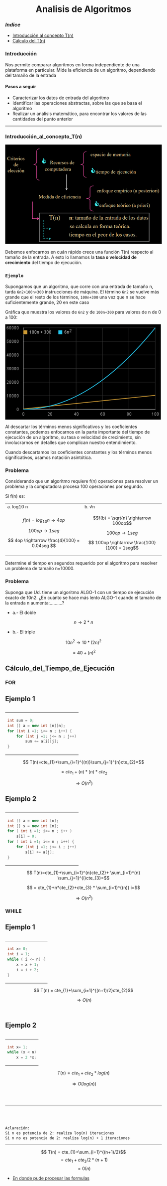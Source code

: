 <h1 align="center">Analisis de Algoritmos</h1>

### *Indice*

- [Introducción al concepto T(n)](#Introducción_al_concepto_T(n))
- [Cálculo del T(n)](#Cálculo_del_Tiempo_de_Ejecución)

### Introducción


Nos permite comparar algoritmos en forma independiente de una plataforma en particular. Mide la eficiencia de un algoritmo, dependiendo del tamaño de la entrada

#### Pasos a seguir

- Caracterizar los datos de entrada del algoritmo
- Identificar las operaciones abstractas, sobre las que se basa el algoritmo
- Realizar un análisis matemático, para encontrar los valores de las cantidades del punto anterior

---

### Introducción_al_concepto_T(n)

![](/Documentos/Img2/1.png)

Debemos enfocarnos en cuán rápido crece una función T(n) respecto al tamaño de la entrada. A esto lo llamamos la **tasa o velocidad de crecimiento** del tiempo de
ejecución.

### `Ejemplo`

Supongamos que un algoritmo, que corre con una entrada de tamaño n, tarda `6n2+100n+300` instrucciones de máquina. El término `6n2` se vuelve más grande que el resto de los términos, `100n+300` una vez que n se hace suficientemente grande, 20 en este caso

Gráfica que muestra los valores de `6n2` y de `100n+300` para valores de n de 0 a 100:



<img src="./Img2/2.png" align="center" >


Al descartar los términos menos significativos y los coeficientes constantes, podemos enfocarnos en la parte importante del tiempo de ejecución de un algoritmo, su tasa o velocidad de crecimiento, sin involucrarnos en detalles que complican nuestro entendimiento.

Cuando descartamos los coeficientes constantes y los
términos menos significativos, usamos notación
asintótica.

### Problema

Considerando que un algoritmo requiere f(n) operaciones para resolver un problema y la computadora procesa 100 operaciones por segundo.


Si f(n) es:



<table>
<tr>
<td> a. log10 n </td> <td> b. √n </td>
</tr>
<tr>
<td>
 

$$ f(n) = log_{10}n\rightarrow 4 op$$

$$ 100op \rightarrow 1seg$$

$$ 4op \rightarrow \frac{4}{100} = 0.04seg $$

</td>
<td>

$$f(b) = \sqrt{n} \rightarrow  100op$$

$$ 100op \rightarrow 1seg$$

$$ 100op \rightarrow \frac{100}{100} = 1seg$$


 
</td>
</tr>
 
</table>

Determine el tiempo en segundos requerido por el
algoritmo para resolver un problema de tamaño n=10000.

### Problema

Suponga que Ud. tiene un algoritmo ALGO-1 con un tiempo de ejecución exacto de 10n2. ¿En cuánto se hace más lento ALGO-1 cuando el tamaño de la entrada n
aumenta:……….?

- a.- El doble   

$$ n\rightarrow 2*n$$

- b.- El triple  

$$10n^{2}\to 10*(2n)^{2}$$

$$ = 40+(n)^{2}$$


## Cálculo_del_Tiempo_de_Ejecución

### FOR

## Ejemplo 1
 
<table align="right">
<td>

```java
int sum = 0;
int [] a = new int [n][n];
for (int i =1; i<= n ; i++) {
    for (int j =1; j<= n ; j++)
        sum += a[i][j];
}
```
</td>

</table >

$$ T(n)=cte_{1}+\sum_{i=1}^{(n)}\sum_{j=1}^{n}cte_{2}=$$

$$ = cte_{1}+(n)*(n)*cte_{2}$$

$$ \Rightarrow O(n^{2})$$

## Ejemplo 2

<table align="right">
<td>

<div>

```java
int [] a = new int [n];
int [] s = new int [n];
for ( int i =1; i<= n ; i++ )
    s[i] = 0;
for ( int i =1; i<= n ; i++) {
    for (int j =1; j<= i ; j++)
        s[i] += a[j];
}
```
</div>

</td>
</table>

$$ T(n)=cte_{1}+\sum_{i=1}^{n}cte_{2}+ \sum_{i=1}^{n} \sum_{j=1}^{i}cte_{3}=$$

$$ = cte_{1}+n*cte_{2}+cte_{3} * \sum_{i=1}^{(n)} i=$$
 
$$ \Rightarrow O(n^{2})$$


### WHILE

## Ejemplo 1
 
<table align="right">
<td>

```java
int x= 0;
int i = 1;
while ( i <= n) {
    x = x + 1;
    i = i + 2;
} 
```
</td>

</table >

$$ T(n) = cte_{1}+\sum_{i=1}^{(n+1)/2}cte_{2}$$

$$ \Rightarrow O(n)$$

<br>

## Ejemplo 2
 
<table align="right">
<td>

```java
int x= 1;
while (x < n)
    x = 2 *x;
```
</td>
</table >


$$ T(n) = cte_{1}+cte_{2}*log(n)$$

$$ \Rightarrow O(log(n))$$

<br>
<br>

---
<br></br>

```
Aclaración:
Si n es potencia de 2: realiza log(n) iteraciones
Si n no es potencia de 2: realiza log(n) + 1 iteraciones
```



---
$$ T(n) = cte_{1}+\sum_{i=1}^{(n+1)/2}$$
$$ = cte_{1}+ cte_{2}/2 * (n+1) $$
$$ = 0(n)$$




- [En donde pude procesar las formulas](https://www.codecogs.com/eqnedit.php)
